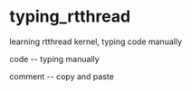 # typing_rtthread
 learning rtthread kernel, typing code manually

 code -- typing manually
 
 comment -- copy and paste
